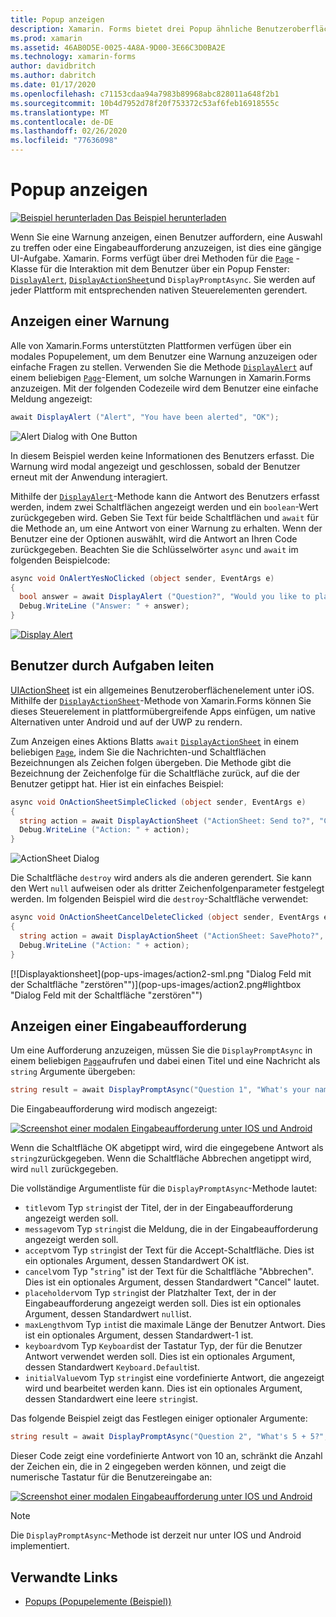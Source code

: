```yaml
---
title: Popup anzeigen
description: Xamarin. Forms bietet drei Popup ähnliche Benutzeroberflächen Elemente – eine Warnung, ein Aktions Blatt und eine Eingabeaufforderung. In diesem Artikel wird die Verwendung von Warnungen, Aktions Blättern und Eingabe Aufforderungs-APIs zum Anzeigen von Dialogfeldern veranschaulicht, die Benutzer zu einfachen Fragen auffordern, Benutzer durch Aufgaben leiten und Eingabe Aufforderungen anzeigen.
ms.prod: xamarin
ms.assetid: 46AB0D5E-0025-4A8A-9D00-3E66C3D0BA2E
ms.technology: xamarin-forms
author: davidbritch
ms.author: dabritch
ms.date: 01/17/2020
ms.openlocfilehash: c71153cdaa94a7983b89968abc828011a648f2b1
ms.sourcegitcommit: 10b4d7952d78f20f753372c53af6feb16918555c
ms.translationtype: MT
ms.contentlocale: de-DE
ms.lasthandoff: 02/26/2020
ms.locfileid: "77636098"
---
```

# <a name="display-pop-ups"></a>Popup anzeigen

[![Beispiel herunterladen](~/media/shared/download.png) Das Beispiel herunterladen](https://docs.microsoft.com/samples/xamarin/xamarin-forms-samples/navigation-pop-ups)

Wenn Sie eine Warnung anzeigen, einen Benutzer auffordern, eine Auswahl zu treffen oder eine Eingabeaufforderung anzuzeigen, ist dies eine gängige UI-Aufgabe. Xamarin. Forms verfügt über drei Methoden für die [`Page`](xref:Xamarin.Forms.Page) -Klasse für die Interaktion mit dem Benutzer über ein Popup Fenster: [`DisplayAlert`](xref:Xamarin.Forms.Page.DisplayAlert*), [`DisplayActionSheet`](xref:Xamarin.Forms.Page.DisplayActionSheet*)und `DisplayPromptAsync`. Sie werden auf jeder Plattform mit entsprechenden nativen Steuerelementen gerendert.

## <a name="display-an-alert"></a>Anzeigen einer Warnung

Alle von Xamarin.Forms unterstützten Plattformen verfügen über ein modales Popupelement, um dem Benutzer eine Warnung anzuzeigen oder einfache Fragen zu stellen. Verwenden Sie die Methode [`DisplayAlert`](xref:Xamarin.Forms.Page.DisplayAlert*) auf einem beliebigen [`Page`](xref:Xamarin.Forms.Page)-Element, um solche Warnungen in Xamarin.Forms anzuzeigen. Mit der folgenden Codezeile wird dem Benutzer eine einfache Meldung angezeigt:

```csharp
await DisplayAlert ("Alert", "You have been alerted", "OK");
```

![](pop-ups-images/alert.png "Alert Dialog with One Button")

In diesem Beispiel werden keine Informationen des Benutzers erfasst. Die Warnung wird modal angezeigt und geschlossen, sobald der Benutzer erneut mit der Anwendung interagiert.

Mithilfe der [`DisplayAlert`](xref:Xamarin.Forms.Page.DisplayAlert*)-Methode kann die Antwort des Benutzers erfasst werden, indem zwei Schaltflächen angezeigt werden und ein `boolean`-Wert zurückgegeben wird. Geben Sie Text für beide Schaltflächen und `await` für die Methode an, um eine Antwort von einer Warnung zu erhalten. Wenn der Benutzer eine der Optionen auswählt, wird die Antwort an Ihren Code zurückgegeben. Beachten Sie die Schlüsselwörter `async` und `await` im folgenden Beispielcode:

```csharp
async void OnAlertYesNoClicked (object sender, EventArgs e)
{
  bool answer = await DisplayAlert ("Question?", "Would you like to play a game", "Yes", "No");
  Debug.WriteLine ("Answer: " + answer);
}
```

[![Display Alert](pop-ups-images/alert2-sml.png "Warn Dialogfeld mit zwei Schaltflächen")](pop-ups-images/alert2.png#lightbox "Warn Dialogfeld mit zwei Schaltflächen")

## <a name="guide-users-through-tasks"></a>Benutzer durch Aufgaben leiten

[UIActionSheet](https://developer.apple.com/library/ios/documentation/uikit/reference/uiactionsheet_class/Reference/Reference.html) ist ein allgemeines Benutzeroberflächenelement unter iOS. Mithilfe der [`DisplayActionSheet`](xref:Xamarin.Forms.Page.DisplayActionSheet*)-Methode von Xamarin.Forms können Sie dieses Steuerelement in plattformübergreifende Apps einfügen, um native Alternativen unter Android und auf der UWP zu rendern.

Zum Anzeigen eines Aktions Blatts `await` [`DisplayActionSheet`](xref:Xamarin.Forms.Page.DisplayActionSheet*) in einem beliebigen [`Page`](xref:Xamarin.Forms.Page), indem Sie die Nachrichten-und Schaltflächen Bezeichnungen als Zeichen folgen übergeben. Die Methode gibt die Bezeichnung der Zeichenfolge für die Schaltfläche zurück, auf die der Benutzer getippt hat. Hier ist ein einfaches Beispiel:

```csharp
async void OnActionSheetSimpleClicked (object sender, EventArgs e)
{
  string action = await DisplayActionSheet ("ActionSheet: Send to?", "Cancel", null, "Email", "Twitter", "Facebook");
  Debug.WriteLine ("Action: " + action);
}
```

![](pop-ups-images/action.png "ActionSheet Dialog")

Die Schaltfläche `destroy` wird anders als die anderen gerendert. Sie kann den Wert `null` aufweisen oder als dritter Zeichenfolgenparameter festgelegt werden. Im folgenden Beispiel wird die `destroy`-Schaltfläche verwendet:

```csharp
async void OnActionSheetCancelDeleteClicked (object sender, EventArgs e)
{
  string action = await DisplayActionSheet ("ActionSheet: SavePhoto?", "Cancel", "Delete", "Photo Roll", "Email");
  Debug.WriteLine ("Action: " + action);
}
```

[![Displayaktionsheet](pop-ups-images/action2-sml.png "Dialog Feld mit der Schaltfläche "zerstören"")](pop-ups-images/action2.png#lightbox "Dialog Feld mit der Schaltfläche "zerstören"")

## <a name="display-a-prompt"></a>Anzeigen einer Eingabeaufforderung

Um eine Aufforderung anzuzeigen, müssen Sie die `DisplayPromptAsync` in einem beliebigen [`Page`](xref:Xamarin.Forms.Page)aufrufen und dabei einen Titel und eine Nachricht als `string` Argumente übergeben:

```csharp
string result = await DisplayPromptAsync("Question 1", "What's your name?");
```

Die Eingabeaufforderung wird modisch angezeigt:

[![Screenshot einer modalen Eingabeaufforderung unter IOS und Android](pop-ups-images/simple-prompt.png "Modale Eingabeaufforderung")](pop-ups-images/simple-prompt-large.png#lightbox "Modale Eingabeaufforderung")

Wenn die Schaltfläche OK abgetippt wird, wird die eingegebene Antwort als `string`zurückgegeben. Wenn die Schaltfläche Abbrechen angetippt wird, wird `null` zurückgegeben.

Die vollständige Argumentliste für die `DisplayPromptAsync`-Methode lautet:

- `title`vom Typ `string`ist der Titel, der in der Eingabeaufforderung angezeigt werden soll.
- `message`vom Typ `string`ist die Meldung, die in der Eingabeaufforderung angezeigt werden soll.
- `accept`vom Typ `string`ist der Text für die Accept-Schaltfläche. Dies ist ein optionales Argument, dessen Standardwert OK ist.
- `cancel`vom Typ "`string`" ist der Text für die Schaltfläche "Abbrechen". Dies ist ein optionales Argument, dessen Standardwert "Cancel" lautet.
- `placeholder`vom Typ `string`ist der Platzhalter Text, der in der Eingabeaufforderung angezeigt werden soll. Dies ist ein optionales Argument, dessen Standardwert `null`ist.
- `maxLength`vom Typ `int`ist die maximale Länge der Benutzer Antwort. Dies ist ein optionales Argument, dessen Standardwert-1 ist.
- `keyboard`vom Typ `Keyboard`ist der Tastatur Typ, der für die Benutzer Antwort verwendet werden soll. Dies ist ein optionales Argument, dessen Standardwert `Keyboard.Default`ist.
- `initialValue`vom Typ `string`ist eine vordefinierte Antwort, die angezeigt wird und bearbeitet werden kann. Dies ist ein optionales Argument, dessen Standardwert eine leere `string`ist.

Das folgende Beispiel zeigt das Festlegen einiger optionaler Argumente:

```csharp
string result = await DisplayPromptAsync("Question 2", "What's 5 + 5?", initialValue: "10", maxLength: 2, keyboard: Keyboard.Numeric);
```

Dieser Code zeigt eine vordefinierte Antwort von 10 an, schränkt die Anzahl der Zeichen ein, die in 2 eingegeben werden können, und zeigt die numerische Tastatur für die Benutzereingabe an:

[![Screenshot einer modalen Eingabeaufforderung unter IOS und Android](pop-ups-images/keyboard-prompt.png "Modale Eingabeaufforderung")](pop-ups-images/keyboard-prompt-large.png#lightbox "Modale Eingabeaufforderung")

> [!NOTE]
> Die `DisplayPromptAsync`-Methode ist derzeit nur unter IOS und Android implementiert.

## <a name="related-links"></a>Verwandte Links

- [Popups (Popupelemente (Beispiel))](https://docs.microsoft.com/samples/xamarin/xamarin-forms-samples/navigation-pop-ups)
